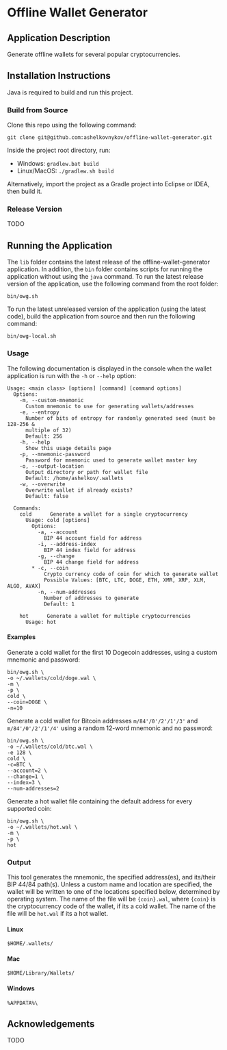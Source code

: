 # Offline Wallet Generator

## Application Description

Generate offline wallets for several popular cryptocurrencies.

## Installation Instructions

Java is required to build and run this project.

### Build from Source

Clone this repo using the following command:

```shell
git clone git@github.com:ashelkovnykov/offline-wallet-generator.git
```

Inside the project root directory, run:

- Windows: `gradlew.bat build`
- Linux/MacOS: `./gradlew.sh build`

Alternatively, import the project as a Gradle project into Eclipse or IDEA, then build it.

### Release Version

TODO

## Running the Application

The `lib` folder contains the latest release of the offline-wallet-generator application. In addition, the `bin` folder
contains scripts for running the application without using the `java` command. To run the latest release version of the
application, use the following command from the root folder:

```shell
bin/owg.sh
```

To run the latest unreleased version of the application (using the latest code), build the application from source and
then run the following command:

```shell
bin/owg-local.sh
```

### Usage

The following documentation is displayed in the console when the wallet application is run with the `-h` or `--help`
option:

```
Usage: <main class> [options] [command] [command options]
  Options:
    -m, --custom-mnemonic
      Custom mnemonic to use for generating wallets/addresses
    -e, --entropy
      Number of bits of entropy for randomly generated seed (must be 128-256 & 
      multiple of 32)
      Default: 256
    -h, --help
      Show this usage details page
    -p, --mnemonic-password
      Password for mnemonic used to generate wallet master key
    -o, --output-location
      Output directory or path for wallet file
      Default: /home/ashelkov/.wallets
    -w, --overwrite
      Overwrite wallet if already exists?
      Default: false

  Commands:
    cold      Generate a wallet for a single cryptocurrency
      Usage: cold [options]
        Options:
          -a, --account
            BIP 44 account field for address
          -i, --address-index
            BIP 44 index field for address
          -g, --change
            BIP 44 change field for address
        * -c, --coin
            Crypto currency code of coin for which to generate wallet
            Possible Values: [BTC, LTC, DOGE, ETH, XMR, XRP, XLM, ALGO, AVAX]
          -n, --num-addresses
            Number of addresses to generate
            Default: 1

    hot      Generate a wallet for multiple cryptocurrencies
      Usage: hot
```

#### Examples

Generate a cold wallet for the first 10 Dogecoin addresses, using a custom mnemonic and password:

```shell
bin/owg.sh \
-o ~/.wallets/cold/doge.wal \
-m \
-p \
cold \
--coin=DOGE \
-n=10
```

Generate a cold wallet for Bitcoin addresses `m/84'/0'/2'/1'/3'` and `m/84'/0'/2'/1'/4'` using a random 12-word mnemonic
and no password:

```shell
bin/owg.sh \
-o ~/.wallets/cold/btc.wal \
-e 128 \
cold \
-c=BTC \
--account=2 \
--change=1 \
--index=3 \
--num-addresses=2
```

Generate a hot wallet file containing the default address for every supported coin:

```shell
bin/owg.sh \
-o ~/.wallets/hot.wal \
-m \
-p \
hot
```

### Output

This tool generates the mnemonic, the specified address(es), and its/their BIP 44/84 path(s). Unless a custom name and
location are specified, the wallet will be written to one of the locations specified below, determined by operating
system. The name of the file will be `{coin}.wal`, where `{coin}` is the cryptocurrency code of the wallet, if its a
cold wallet. The name of the file will be `hot.wal` if its a hot wallet.

#### Linux
```
$HOME/.wallets/
```
#### Mac
```
$HOME/Library/Wallets/
```
#### Windows
```
%APPDATA%\
```

## Acknowledgements

TODO
